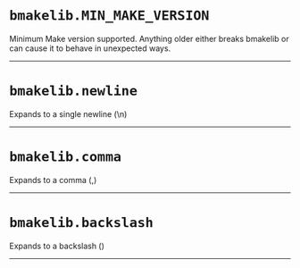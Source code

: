 # `bmakelib.MIN_MAKE_VERSION`

Minimum Make version supported.
Anything older either breaks bmakelib or can cause it to behave in unexpected ways.

---

# `bmakelib.newline`

Expands to a single newline (\n)

---

# `bmakelib.comma`

Expands to a comma (,)

---

# `bmakelib.backslash`

Expands to a backslash (\)

---


